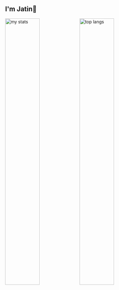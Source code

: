## I'm Jatin👋

<img alt ="my stats" align="left" width="47%" src ="https://github-readme-stats.vercel.app/api?username=jatinsuyal"/>
<img alt ="top langs" align="left" width="47%" src ="https://github-readme-stats.vercel.app/api/top-langs/?username=jatinsuyal"/>
